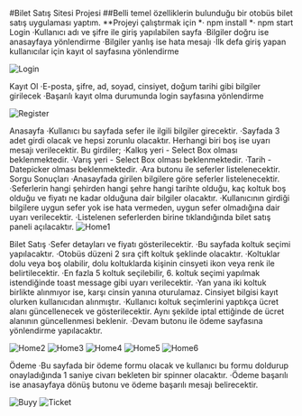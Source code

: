 #Bilet Satış Sitesi Projesi
##Belli temel özelliklerin bulunduğu bir otobüs bilet satış uygulaması yaptım.
          **Projeyi çalıştırmak için 
               *· npm install
                *· npm start
Login
   ·Kullanıcı adı ve şifre ile giriş yapılabilen sayfa
   ·Bilgiler doğru ise anasayfaya yönlendirme
   ·Bilgiler yanlış ise hata mesajı
   ·İlk defa giriş yapan kullanıcılar için kayıt ol sayfasına yönlendirme

![Login](https://github.com/yusuf-colak/lojiper-case/assets/128047955/9ebbaf1f-c4a3-4d6d-9752-08f2c9160086)

Kayıt Ol
   ·E-posta, şifre, ad, soyad, cinsiyet, doğum tarihi gibi bilgiler girilecek
   ·Başarılı kayıt olma durumunda login sayfasına yönlendirme
   
![Register](https://github.com/yusuf-colak/lojiper-case/assets/128047955/9c481da2-60ca-4ba9-85c9-813516f810b4)


Anasayfa
   ·Kullanıcı bu sayfada sefer ile ilgili bilgiler girecektir.
   ·Sayfada 3 adet girdi olacak ve hepsi zorunlu olacaktır. Herhangi biri boş ise uyarı mesajı
    verilecektir. Bu girdiler;
        ·Kalkış yeri - Select Box olması beklenmektedir.
        ·Varış yeri - Select Box olması beklenmektedir.
        ·Tarih - Datepicker olması beklenmektedir.
        ·Ara butonu ile seferler listelenecektir.
Sorgu Sonuçları
   ·Anasayfada girilen bilgilere göre seferler listelenecektir.
   ·Seferlerin hangi şehirden hangi şehre hangi tarihte olduğu, kaç koltuk boş olduğu ve fiyatı ne kadar olduğuna dair bilgiler olacaktır.
   ·Kullanıcının girdiği bilgilere uygun sefer yok ise hata vermeden, uygun sefer olmadığına dair uyarı verilecektir.
   ·Listelenen seferlerden birine tıklandığında bilet satış paneli açılacaktır.
![Home1](https://github.com/yusuf-colak/lojiper-case/assets/128047955/83089344-20e2-4b06-995e-16345d1c2543)

Bilet Satış
   ·Sefer detayları ve fiyatı gösterilecektir.
   ·Bu sayfada koltuk seçimi yapılacaktır.
        ·Otobüs düzeni 2 sıra çift koltuk şeklinde olacaktır.
        ·Koltuklar dolu veya boş olabilir, dolu koltuklarda kişinin cinsyeti ikon veya renk ile belirtilecektir.
        ·En fazla 5 koltuk seçilebilir, 6. koltuk seçimi yapılmak istendiğinde toast message gibi uyarı verilecektir.
        ·Yan yana iki koltuk birlikte alınmıyor ise, karşı cinsin yanına oturulamaz. Cinsiyet bilgisi kayıt olurken kullanıcıdan alınmıştır.
        ·Kullanıcı koltuk seçimlerini yaptıkça ücret alanı güncellenecek ve gösterilecektir. Aynı şekilde iptal ettiğinde de ücret alanının güncellenmesi beklenir.
   ·Devam butonu ile ödeme sayfasına yönlendirme yapılacaktır.

![Home2](https://github.com/yusuf-colak/lojiper-case/assets/128047955/aff1b331-7cdc-40f0-963f-32c77d325d03)
![Home3](https://github.com/yusuf-colak/lojiper-case/assets/128047955/f72755c0-bdb6-45bf-ba70-c9cf8eeb3562)
![Home4](https://github.com/yusuf-colak/lojiper-case/assets/128047955/eed6d552-ce50-4d9e-98f2-4e5cfd768935)
![Home5](https://github.com/yusuf-colak/lojiper-case/assets/128047955/1b990b7d-d14d-4a23-9adb-d54a7b7994dd)
![Home6](https://github.com/yusuf-colak/lojiper-case/assets/128047955/d0274b5d-ccb8-44d2-a66c-1ffe5e580cc3)

Ödeme
   ·Bu sayfada bir ödeme formu olacak ve kullanıcı bu formu doldurup onayladığında 1 saniye civarı bekleten bir spinner olacaktır.
   ·Ödeme başarılı ise anasayfaya dönüş butonu ve ödeme başarılı mesajı belirecektir.

![Buyy](https://github.com/yusuf-colak/lojiper-case/assets/128047955/4508a645-75c0-431c-a441-3737cfb589d5)
![Ticket](https://github.com/yusuf-colak/lojiper-case/assets/128047955/93ff48d6-85db-43bf-aa85-5e238152dd6e)
